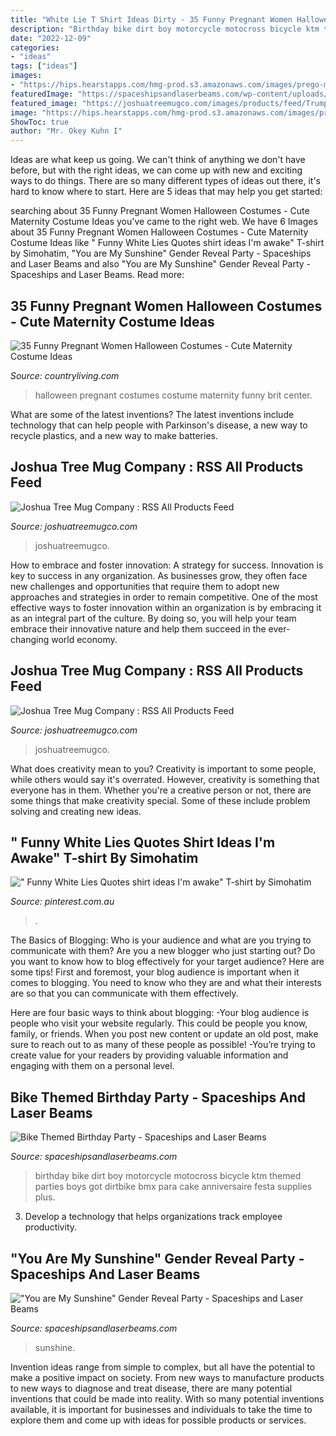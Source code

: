 ```yaml
---
title: "White Lie T Shirt Ideas Dirty - 35 Funny Pregnant Women Halloween Costumes"
description: "Birthday bike dirt boy motorcycle motocross bicycle ktm themed parties boys got dirtbike bmx para cake anniversaire festa supplies plus"
date: "2022-12-09"
categories:
- "ideas"
tags: ["ideas"]
images:
- "https://hips.hearstapps.com/hmg-prod.s3.amazonaws.com/images/prego-maternity-halloween-costume-1529619190.jpg?crop=1xw:1xh;center,top&amp;resize=480:*"
featuredImage: "https://spaceshipsandlaserbeams.com/wp-content/uploads/2015/09/gender-reveal-party-ideas.jpg"
featured_image: "https://joshuatreemugco.com/images/products/feed/Trump-LGBT-Mug_web_NB.jpg"
image: "https://hips.hearstapps.com/hmg-prod.s3.amazonaws.com/images/prego-maternity-halloween-costume-1529619190.jpg?crop=1xw:1xh;center,top&amp;resize=480:*"
ShowToc: true
author: "Mr. Okey Kuhn I"
---
```



Ideas are what keep us going. We can't think of anything we don't have before, but with the right ideas, we can come up with new and exciting ways to do things. There are so many different types of ideas out there, it's hard to know where to start. Here are 5 ideas that may help you get started: 

	

		
searching about 35 Funny Pregnant Women Halloween Costumes - Cute Maternity Costume Ideas you've came to the right web. We have 6 Images about 35 Funny Pregnant Women Halloween Costumes - Cute Maternity Costume Ideas like &quot; Funny White Lies Quotes shirt ideas I&#039;m awake&quot; T-shirt by Simohatim, &quot;You are My Sunshine&quot; Gender Reveal Party - Spaceships and Laser Beams and also &quot;You are My Sunshine&quot; Gender Reveal Party - Spaceships and Laser Beams. Read more:
		
    
## 35 Funny Pregnant Women Halloween Costumes - Cute Maternity Costume Ideas

<img loading=lazy src="https://hips.hearstapps.com/hmg-prod.s3.amazonaws.com/images/prego-maternity-halloween-costume-1529619190.jpg?crop=1xw:1xh;center,top&amp;resize=480:*" onerror="this.onerror=null;this.src='https://tse3.mm.bing.net/th?id=OIP.aXINX-bnr8CmsCBGq3lFDAHaLH&amp;pid=15.1';" alt="35 Funny Pregnant Women Halloween Costumes - Cute Maternity Costume Ideas">

_Source: countryliving.com_

>halloween pregnant costumes costume maternity funny brit center. 

	

What are some of the latest inventions?
The latest inventions include technology that can help people with Parkinson's disease, a new way to recycle plastics, and a new way to make batteries.

    
## Joshua Tree Mug Company : RSS All Products Feed

<img loading=lazy src="https://joshuatreemugco.com/images/products/feed/Pacman-Mug_web_NB.jpg" onerror="this.onerror=null;this.src='https://tse1.mm.bing.net/th?id=OIP.cR2lX4p8zwpv8lmE2dBCcAHaHa&amp;pid=15.1';" alt="Joshua Tree Mug Company : RSS All Products Feed">

_Source: joshuatreemugco.com_

>joshuatreemugco. 

	

How to embrace and foster innovation: A strategy for success.
Innovation is key to success in any organization. As businesses grow, they often face new challenges and opportunities that require them to adopt new approaches and strategies in order to remain competitive. One of the most effective ways to foster innovation within an organization is by embracing it as an integral part of the culture. By doing so, you will help your team embrace their innovative nature and help them succeed in the ever-changing world economy.

    
## Joshua Tree Mug Company : RSS All Products Feed

<img loading=lazy src="https://joshuatreemugco.com/images/products/feed/Trump-LGBT-Mug_web_NB.jpg" onerror="this.onerror=null;this.src='https://tse4.mm.bing.net/th?id=OIP.s4nlsTTDEtiu9AyFbsttfAHaHa&amp;pid=15.1';" alt="Joshua Tree Mug Company : RSS All Products Feed">

_Source: joshuatreemugco.com_

>joshuatreemugco. 

	

What does creativity mean to you?
Creativity is important to some people, while others would say it's overrated. However, creativity is something that everyone has in them. Whether you're a creative person or not, there are some things that make creativity special. Some of these include problem solving and creating new ideas.

    
## &quot; Funny White Lies Quotes Shirt Ideas I&#039;m Awake&quot; T-shirt By Simohatim

<img loading=lazy src="https://i.pinimg.com/736x/f9/f2/e6/f9f2e6db7804e662b3456d372d3bc5ec.jpg" onerror="this.onerror=null;this.src='https://tse1.mm.bing.net/th?id=OIP.50vZuk149o2cT-DaZyEIlgHaJ3&amp;pid=15.1';" alt="&quot; Funny White Lies Quotes shirt ideas I&#039;m awake&quot; T-shirt by Simohatim">

_Source: pinterest.com.au_

>. 

	

The Basics of Blogging: Who is your audience and what are you trying to communicate with them?
Are you a new blogger who just starting out? Do you want to know how to blog effectively for your target audience? Here are some tips! 
First and foremost, your blog audience is important when it comes to blogging. You need to know who they are and what their interests are so that you can communicate with them effectively. 

Here are four basic ways to think about blogging:
-Your blog audience is people who visit your website regularly. This could be people you know, family, or friends. When you post new content or update an old post, make sure to reach out to as many of these people as possible! 
-You’re trying to create value for your readers by providing valuable information and engaging with them on a personal level.

    
## Bike Themed Birthday Party - Spaceships And Laser Beams

<img loading=lazy src="https://spaceshipsandlaserbeams.com/wp-content/uploads/2015/09/dirt-bike-birthday-party-ideas.jpg" onerror="this.onerror=null;this.src='https://tse1.mm.bing.net/th?id=OIP.NiHNz_h--5_9SAYwVLI17AHaLH&amp;pid=15.1';" alt="Bike Themed Birthday Party - Spaceships and Laser Beams">

_Source: spaceshipsandlaserbeams.com_

>birthday bike dirt boy motorcycle motocross bicycle ktm themed parties boys got dirtbike bmx para cake anniversaire festa supplies plus. 

	

3. Develop a technology that helps organizations track employee productivity. 

    
## &quot;You Are My Sunshine&quot; Gender Reveal Party - Spaceships And Laser Beams

<img loading=lazy src="https://spaceshipsandlaserbeams.com/wp-content/uploads/2015/09/gender-reveal-party-ideas.jpg" onerror="this.onerror=null;this.src='https://tse4.mm.bing.net/th?id=OIP.cHIWPoJD1sKsGrlFKaAvFQHaLH&amp;pid=15.1';" alt="&quot;You are My Sunshine&quot; Gender Reveal Party - Spaceships and Laser Beams">

_Source: spaceshipsandlaserbeams.com_

>sunshine. 

	

Invention ideas range from simple to complex, but all have the potential to make a positive impact on society. From new ways to manufacture products to new ways to diagnose and treat disease, there are many potential inventions that could be made into reality. With so many potential inventions available, it is important for businesses and individuals to take the time to explore them and come up with ideas for possible products or services.


